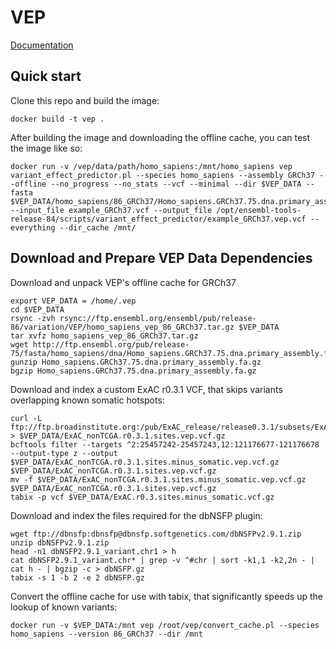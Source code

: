 VEP
=======

[Documentation](http://uswest.ensembl.org/info/docs/tools/vep/index.html)

Quick start
-----------

Clone this repo and build the image:
    
    docker build -t vep .


After building the image and downloading the offline cache, you can test the image like so:

    docker run -v /vep/data/path/homo_sapiens:/mnt/homo_sapiens vep variant_effect_predictor.pl --species homo_sapiens --assembly GRCh37 --offline --no_progress --no_stats --vcf --minimal --dir $VEP_DATA --fasta $VEP_DATA/homo_sapiens/86_GRCh37/Homo_sapiens.GRCh37.75.dna.primary_assembly.fa.gz --input_file example_GRCh37.vcf --output_file /opt/ensembl-tools-release-84/scripts/variant_effect_predictor/example_GRCh37.vep.vcf --everything --dir_cache /mnt/


Download and Prepare VEP Data Dependencies
-----------

Download and unpack VEP's offline cache for GRCh37

    export VEP_DATA = /home/.vep
    cd $VEP_DATA
    rsync -zvh rsync://ftp.ensembl.org/ensembl/pub/release-86/variation/VEP/homo_sapiens_vep_86_GRCh37.tar.gz $VEP_DATA
    tar xvfz homo_sapiens_vep_86_GRCh37.tar.gz
    wget http://ftp.ensembl.org/pub/release-75/fasta/homo_sapiens/dna/Homo_sapiens.GRCh37.75.dna.primary_assembly.fa.gz
    gunzip Homo_sapiens.GRCh37.75.dna.primary_assembly.fa.gz
    bgzip Homo_sapiens.GRCh37.75.dna.primary_assembly.fa.gz

Download and index a custom ExAC r0.3.1 VCF, that skips variants overlapping known somatic hotspots:

    curl -L ftp://ftp.broadinstitute.org:/pub/ExAC_release/release0.3.1/subsets/ExAC_nonTCGA.r0.3.1.sites.vep.vcf.gz > $VEP_DATA/ExAC_nonTCGA.r0.3.1.sites.vep.vcf.gz
    bcftools filter --targets ^2:25457242-25457243,12:121176677-121176678 --output-type z --output $VEP_DATA/ExAC_nonTCGA.r0.3.1.sites.minus_somatic.vep.vcf.gz $VEP_DATA/ExAC_nonTCGA.r0.3.1.sites.vep.vcf.gz
    mv -f $VEP_DATA/ExAC_nonTCGA.r0.3.1.sites.minus_somatic.vep.vcf.gz $VEP_DATA/ExAC_nonTCGA.r0.3.1.sites.vep.vcf.gz
    tabix -p vcf $VEP_DATA/ExAC.r0.3.sites.minus_somatic.vcf.gz


Download and index the files required for the dbNSFP plugin:

    wget ftp://dbnsfp:dbnsfp@dbnsfp.softgenetics.com/dbNSFPv2.9.1.zip
    unzip dbNSFPv2.9.1.zip
    head -n1 dbNSFP2.9.1_variant.chr1 > h
    cat dbNSFP2.9.1_variant.chr* | grep -v ^#chr | sort -k1,1 -k2,2n - | cat h - | bgzip -c > dbNSFP.gz
    tabix -s 1 -b 2 -e 2 dbNSFP.gz


Convert the offline cache for use with tabix, that significantly speeds up the lookup of known variants:

    docker run -v $VEP_DATA:/mnt vep /root/vep/convert_cache.pl --species homo_sapiens --version 86_GRCh37 --dir /mnt
